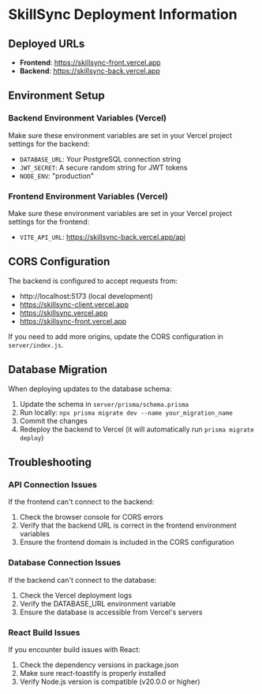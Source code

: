 # SkillSync Deployment Information

## Deployed URLs

- **Frontend**: https://skillsync-front.vercel.app
- **Backend**: https://skillsync-back.vercel.app

## Environment Setup

### Backend Environment Variables (Vercel)

Make sure these environment variables are set in your Vercel project settings for the backend:

- `DATABASE_URL`: Your PostgreSQL connection string
- `JWT_SECRET`: A secure random string for JWT tokens
- `NODE_ENV`: "production"

### Frontend Environment Variables (Vercel)

Make sure these environment variables are set in your Vercel project settings for the frontend:

- `VITE_API_URL`: https://skillsync-back.vercel.app/api

## CORS Configuration

The backend is configured to accept requests from:

- http://localhost:5173 (local development)
- https://skillsync-client.vercel.app
- https://skillsync.vercel.app
- https://skillsync-front.vercel.app

If you need to add more origins, update the CORS configuration in `server/index.js`.

## Database Migration

When deploying updates to the database schema:

1. Update the schema in `server/prisma/schema.prisma`
2. Run locally: `npx prisma migrate dev --name your_migration_name`
3. Commit the changes
4. Redeploy the backend to Vercel (it will automatically run `prisma migrate deploy`)

## Troubleshooting

### API Connection Issues

If the frontend can't connect to the backend:

1. Check the browser console for CORS errors
2. Verify that the backend URL is correct in the frontend environment variables
3. Ensure the frontend domain is included in the CORS configuration

### Database Connection Issues

If the backend can't connect to the database:

1. Check the Vercel deployment logs
2. Verify the DATABASE_URL environment variable
3. Ensure the database is accessible from Vercel's servers

### React Build Issues

If you encounter build issues with React:

1. Check the dependency versions in package.json
2. Make sure react-toastify is properly installed
3. Verify Node.js version is compatible (v20.0.0 or higher)
